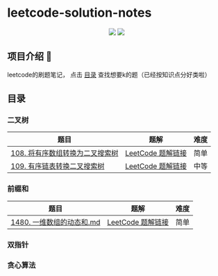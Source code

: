 # leetcode-solution-notes

<div align="center">
    <a href="https://github.com/JacoobH/personal-blog-angular2"> <img src="https://badgen.net/github/stars/JacoobH/leetcode-solution-notes?icon=github&color=4ab8a1"></a>
    <a href="https://github.com/JacoobH/personal-blog-angular2"> <img src="https://badgen.net/github/forks/JacoobH/leetcode-solution-notes?icon=github&color=4ab8a1"></a>
</div>

## 项目介绍 :memo:
leetcode的刷题笔记，
点击 [目录](目录) 查找想要k的题（已经按知识点分好类啦）


## 目录

### 二叉树

| 题目                                                         | 题解                                                         | 难度 |
| ------------------------------------------------------------ | ------------------------------------------------------------ | ---- |
| [108. 将有序数组转换为二叉搜索树](https://leetcode-cn.com/problems/convert-sorted-array-to-binary-search-tree/) | [LeetCode 题解链接](题解/二叉树/108.%20将有序数组转换为二叉搜索树.md) | 简单 |
| [109. 有序链表转换二叉搜索树](https://leetcode-cn.com/problems/convert-sorted-array-to-binary-search-tree/) | [LeetCode 题解链接](题解/二叉树/109.%20有序链表转换二叉搜索树.md) | 中等 |

### 前缀和

| 题目                                                         | 题解                                                         | 难度 |
| ------------------------------------------------------------ | ------------------------------------------------------------ | ---- |
| [1480. 一维数组的动态和.md](https://leetcode-cn.com/problems/running-sum-of-1d-array/) | [LeetCode 题解链接](../题解/前缀和/1480.%20一维数组的动态和.md) | 简单 |

### 双指针

### 贪心算法
